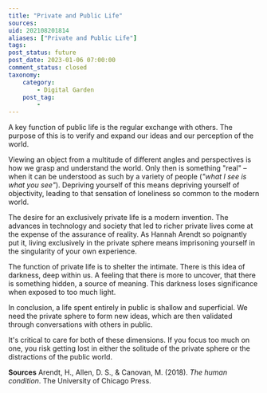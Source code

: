 ```yaml
---
title: "Private and Public Life"
sources:
uid: 202108201814
aliases: ["Private and Public Life"]
tags: 
post_status: future
post_date: 2023-01-06 07:00:00
comment_status: closed
taxonomy:
    category:
        - Digital Garden
    post_tag:
        -
---
```


A key function of public life is the regular exchange with others. The purpose of this is to verify and expand our ideas and our perception of the world.

Viewing an object from a multitude of different angles and perspectives is how we grasp and understand the world. Only then is something "real" – when it can be understood as such by a variety of people (*"what I see is what you see"*). Depriving yourself of this means depriving yourself of objectivity, leading to that sensation of loneliness so common to the modern world.

The desire for an exclusively private life is a modern invention. The advances in technology and society that led to richer private lives come at the expense of the assurance of reality. As Hannah Arendt so poignantly put it, living exclusively in the private sphere means imprisoning yourself in the singularity of your own experience.

The function of private life is to shelter the intimate. There is this idea of darkness, deep within us. A feeling that there is more to uncover, that there is something hidden, a source of meaning. This darkness loses significance when exposed to too much light.

In conclusion, a life spent entirely in public is shallow and superficial. We need the private sphere to form new ideas, which are then validated through conversations with others in public. 

It's critical to care for both of these dimensions. If you focus too much on one, you risk getting lost in either the solitude of the private sphere or the distractions of the public world. 

**Sources**
Arendt, H., Allen, D. S., & Canovan, M. (2018). _The human condition_. The University of Chicago Press.